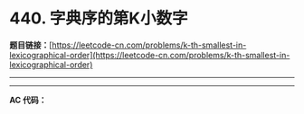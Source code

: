 # 440. 字典序的第K小数字

**题目链接：**[https://leetcode-cn.com/problems/k-th-smallest-in-lexicographical-order](https://leetcode-cn.com/problems/k-th-smallest-in-lexicographical-order)

---

<Cards card="leetcode_440_k-th-smallest-in-lexicographical-order"></Cards>

---

**AC 代码：**

```java

```